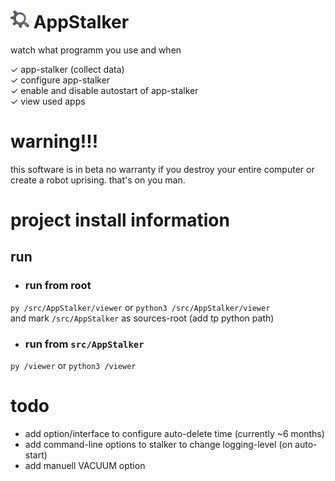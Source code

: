 # <img width=auto height="30" src="https://raw.githubusercontent.com/PlayerG9/AppStalker/master/README.assets/icon.png" alt="app-icon"> AppStalker

watch what programm you use and when

✓ app-stalker (collect data)  
✓ configure app-stalker  
✓ enable and disable autostart of app-stalker  
✓ view used apps

# warning!!!

this software is in beta
no warranty
if you destroy your entire computer or create a robot uprising. that's on you man.

# project install information

## run

- ### run from root

`py /src/AppStalker/viewer`
or
`python3 /src/AppStalker/viewer`  
and mark `/src/AppStalker` as sources-root (add tp python path)

- ### run from `src/AppStalker`

`py /viewer`
or
`python3 /viewer`


# todo

- add option/interface to configure auto-delete time (currently ~6 months)
- add command-line options to stalker to change logging-level (on auto-start)
- add manuell VACUUM option
